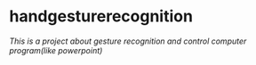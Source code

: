 # handgesturerecognition

*This is a project about gesture recognition and control computer program(like powerpoint)*
